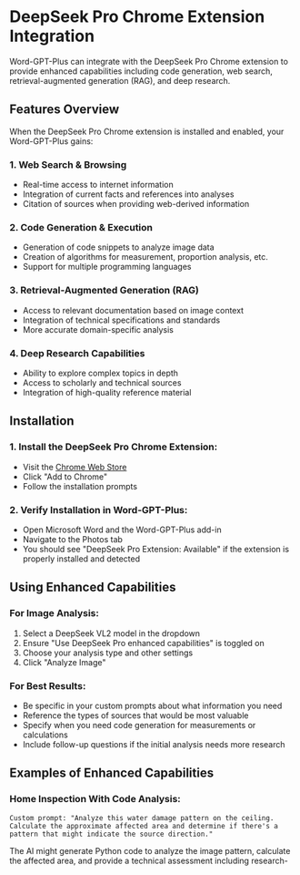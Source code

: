 # DeepSeek Pro Chrome Extension Integration

Word-GPT-Plus can integrate with the DeepSeek Pro Chrome extension to provide enhanced capabilities including code generation, web search, retrieval-augmented generation (RAG), and deep research.

## Features Overview

When the DeepSeek Pro Chrome extension is installed and enabled, your Word-GPT-Plus gains:

### 1. Web Search & Browsing
- Real-time access to internet information
- Integration of current facts and references into analyses
- Citation of sources when providing web-derived information

### 2. Code Generation & Execution
- Generation of code snippets to analyze image data
- Creation of algorithms for measurement, proportion analysis, etc.
- Support for multiple programming languages

### 3. Retrieval-Augmented Generation (RAG)
- Access to relevant documentation based on image context
- Integration of technical specifications and standards
- More accurate domain-specific analysis

### 4. Deep Research Capabilities
- Ability to explore complex topics in depth
- Access to scholarly and technical sources
- Integration of high-quality reference material

## Installation

### 1. Install the DeepSeek Pro Chrome Extension:
- Visit the [Chrome Web Store](https://chrome.google.com/webstore/detail/deepseek-pro/bifepkinbmimkekdmcnhlkbhmbgecfme)
- Click "Add to Chrome"
- Follow the installation prompts

### 2. Verify Installation in Word-GPT-Plus:
- Open Microsoft Word and the Word-GPT-Plus add-in
- Navigate to the Photos tab
- You should see "DeepSeek Pro Extension: Available" if the extension is properly installed and detected

## Using Enhanced Capabilities

### For Image Analysis:
1. Select a DeepSeek VL2 model in the dropdown
2. Ensure "Use DeepSeek Pro enhanced capabilities" is toggled on
3. Choose your analysis type and other settings
4. Click "Analyze Image"

### For Best Results:
- Be specific in your custom prompts about what information you need
- Reference the types of sources that would be most valuable
- Specify when you need code generation for measurements or calculations
- Include follow-up questions if the initial analysis needs more research

## Examples of Enhanced Capabilities

### Home Inspection With Code Analysis:
```
Custom prompt: "Analyze this water damage pattern on the ceiling. Calculate the approximate affected area and determine if there's a pattern that might indicate the source direction."
```

The AI might generate Python code to analyze the image pattern, calculate the affected area, and provide a technical assessment including research-